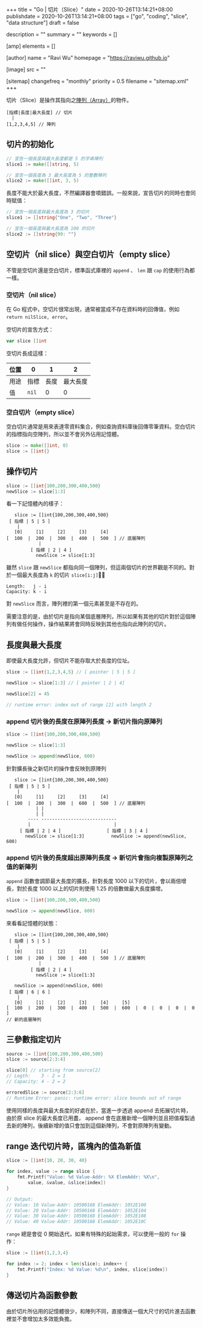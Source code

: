 +++
title = "Go | 切片（Slice）"
date = 2020-10-26T13:14:21+08:00
publishdate = 2020-10-26T13:14:21+08:00
tags = ["go", "coding", "slice", "data structure"]
draft = false

description = ""
summary = ""
keywords = []

[amp]
    elements = []

[author]
    name = "Ravi Wu"
    homepage = "https://raviwu.github.io"

[image]
    src = ""

[sitemap]
    changefreq = "monthly"
    priority = 0.5
    filename = "sitemap.xml"
+++

切片（Slice）是操作其指向之[陣列（Array）](/posts/go-array/)的物件。

```
[指標|長度|最大長度] // 切片
  |
[1,2,3,4,5] // 陣列
```

## 切片的初始化

```go
// 宣告一個長度與最大長度都是 5 的字串陣列
slice1 := make([]string, 5)

// 宣告一個長度為 3 最大長度為 5 的整數陣列
slice2 := make([]int, 3, 5)
```

長度不能大於最大長度，不然編譯器會噴錯誤。一般來說，宣告切片的同時也會同時賦值：

```go
// 宣告一個長度與最大長度為 3 的切片
slice1 := []string{"One", "Two", "Three"}

// 宣告一個長度與最大長度為 100 的切片
slice2 := []string{99: ""}
```

## 空切片（nil slice）與空白切片（empty slice）

不管是空切片還是空白切片，標準函式庫裡的 `append` 、 `len` 跟 `cap` 的使用行為都一樣。

### 空切片（nil slice）

在 Go 程式中，空切片很常出現，通常被當成不存在資料時的回傳值，例如 `return nilSlice, error`。

空切片的宣吿方式：

```go
var slice []int
```

空切片長成這樣：

|位置|0|1|2|
|--------|-|-|-|
|用途|指標|長度|最大長度|
|值|`nil`|0|0|

### 空白切片（empty slice）

空白切片通常是用來表達零資料集合，例如查詢資料庫後回傳零筆資料。空白切片的指標指向空陣列，所以並不會另外佔用記憶體。

```go
slice := make([]int, 0)
slice := []int{}
```

## 操作切片

```go
slice := []int{100,200,300,400,500}
newSlice := slice[1:3]
```

看一下記憶體內的樣子：

```
   slice := []int{100,200,300,400,500}
 [ 指標 | 5 | 5 ]
    |
   [0]     [1]     [2]     [3]     [4]
[  100  |  200  |  300  |  400  |  500  ] // 底層陣列
            |
         [ 指標 | 2 | 4 ]
           newSlice := slice[1:3]
```

雖然 `slice` 跟 `newSlice` 都指向同一個陣列，但這兩個切片的世界觀是不同的。對於一個最大長度為 `k` 的切片 `slice[i:j]`：

```
Length:   j - i
Capacity: k - i
```

對 `newSlice` 而言，陣列裡的第一個元素甚至是不存在的。

需要注意的是，由於切片是指向某個底層陣列，所以如果有其他的切片對於這個陣列有做任何操作，操作結果將會同時反映到其他也指向此陣列的切片。

## 長度與最大長度

即使最大長度允許，但切片不能存取大於長度的位址。

```go
slice := []int{1,2,3,4,5} // [ pointer | 5 | 5 ]

newSlice := slice[1:3] // [ pointer | 2 | 4]

newSlice[2] = 45

// runtime error: index out of range [2] with length 2
```

### append 切片後的長度在原陣列長度 -> 新切片指向原陣列

```go
slice := []int{100,200,300,400,500}

newSlice := slice[1:3]

newSlice := append(newSlice, 600)
```

針對擴長後之新切片的操作會反映到原陣列

```
   slice := []int{100,200,300,400,500}
 [ 指標 | 5 | 5 ]
    |
   [0]     [1]     [2]     [3]     [4]
[  100  |  200  |  300  |  600  |  500  ] // 底層陣列
           | |
           | |
        ---- ----------------------------
        |                               |
     [ 指標 | 2 | 4 ]                 [ 指標 | 3 | 4 ]
       newSlice := slice[1:3]          newSlice := append(newSlice, 600)
```

### append 切片後的長度超出原陣列長度 -> 新切片會指向複製原陣列之值的新陣列

`append` 函數會調節最大長度的擴長，針對長度 1000 以下的切片，會以兩倍增長，對於長度 1000 以上的切片則使用 1.25 的倍數做最大長度擴增。

```go
slice := []int{100,200,300,400,500}

newSlice := append(newSlice, 600)
```

來看看記憶體的狀態：

```
   slice := []int{100,200,300,400,500}
 [ 指標 | 5 | 5 ]
    |
   [0]     [1]     [2]     [3]     [4]
[  100  |  200  |  300  |  400  |  500  ] // 底層陣列
            |
         [ 指標 | 2 | 4 ]
           newSlice := slice[1:3]

   newSlice := append(newSlice, 600)
 [ 指標 | 6 | 6 ]
    |
   [0]     [1]     [2]     [3]     [4]     [5]
[  100  |  200  |  300  |  400  |  500  |  600  |  0  |  0  |  0  |  0  ]
// 新的底層陣列
```

## 三參數指定切片

```go
source := []int{100,200,300,400,500}
slice := source[2:3:4]

slice[0] // starting from source[2]
// Legth:    3 - 2 = 1
// Capacity: 4 - 2 = 2

erroredSlice := source[2:3:6]
// Runtime Error: panic: runtime error: slice bounds out of range
```

使用同樣的長度與最大長度的好處在於，當進一步透過 append 去拓展切片時，由於原 slice 的最大長度已用盡， append 會在底層新增一個陣列並且把值複製過去新的陣列，後續新增的值只會加到這個新陣列，不會對原陣列有變動。

## range 迭代切片時，區塊內的值為新值

``` go
slice := []int{10, 20, 30, 40}

for index, value := range slice {
    fmt.Printf("Value: %d Value-Addr: %X ElemAddr: %X\n",
        value, &value, &slice[index])
}

// Output:
// Value: 10 Value-Addr: 10500168 ElemAddr: 1052E100
// Value: 20 Value-Addr: 10500168 ElemAddr: 1052E104
// Value: 30 Value-Addr: 10500168 ElemAddr: 1052E108
// Value: 40 Value-Addr: 10500168 ElemAddr: 1052E10C
```

`range` 總是會從 0 開始迭代，如果有特殊的起始需求，可以使用一般的 `for` 操作：

```go
slice := []int{1,2,3,4}

for index := 2; index < len(slice); index++ {
    fmt.Printf("Index: %d Value: %d\n", index, slice[index])
}
```

## 傳送切片為函數參數

由於切片所佔用的記憶體很少，和陣列不同，直接傳送一個大尺寸的切片進去函數裡並不會增加太多效能負擔。
